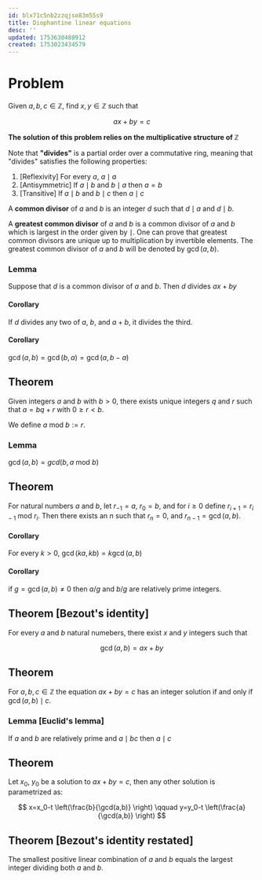 ```yaml
---
id: blx71c5nb2zzqjso83m55s9
title: Diophantine linear equations
desc: ''
updated: 1753630480912
created: 1753023434579
---
```


# Problem
Given $a,b,c \in \mathbb{Z}$, find $x, y \in \mathbb{Z}$ such that

$$
ax+by=c
$$

**The solution of this problem relies on the multiplicative structure of $\mathbb{Z}$**


Note that **"divides"** is a partial order over a commutative ring, meaning that "divides" satisfies the following properties:

1. [Reflexivity] For every $a$, $a \mid a$
2. [Antisymmetric] If $a \mid b$ and $b \mid a$ then $a=b$
3. [Transitive] If $a \mid b$ and $b \mid c$ then $a \mid c$


A **common divisor** of $a$ and $b$ is an integer $d$ such that $d \mid a$ and $d \mid b$. 

A **greatest common divisor** of $a$ and $b$ is a common divisor of $a$ and $b$ which is largest in the order given by $\mid$. One can prove that greatest common divisors are unique up to multiplication by invertible elements. The greatest common divisor of $a$ and $b$ will be denoted by $\gcd(a, b)$. 


### Lemma 

Suppose that $d$ is a common divisor of $a$ and $b$. Then $d$ divides $a x + b y$

#### Corollary

If $d$ divides any two of $a$, $b$, and $a+b$, it divides the third.

#### Corollary

$\gcd(a,b) = \gcd(b,a) = \gcd(a, b-a)$


## Theorem

Given integers $a$ and $b$ with $b>0$, there exists unique integers $q$ and $r$ such that $a=bq+r$ with $0 \geq r < b$.

We define $a \text{ mod } b := r$.

### Lemma

$\gcd(a,b)=gcd(b, a\text{ mod }b)$

## Theorem

For natural numbers $a$ and $b$, let $r_{-1}=a$, $r_0=b$, and for $i \geq 0$ define $r_{i+1}= r_{i-1} \text{ mod } r_i$. Then there exists an $n$ such that $r_n=0$, and $r_{n-1}=\gcd(a,b)$.

#### Corollary

For every $k>0$, $\gcd(ka, kb)= k \gcd(a,b)$

#### Corollary

if $g = \gcd(a, b) \neq 0$ then $a/g$ and $b/g$ are relatively prime integers.

## Theorem [Bezout's identity]

For every $a$ and $b$ natural numebers, there exist $x$ and $y$ integers such that 

$$
\gcd(a,b) = ax+by
$$

## Theorem

For $a, b, c \in \mathbb{Z}$ the equation $ax + by = c$ has an integer solution if and only if $\gcd(a,b) \mid c$.


### Lemma [Euclid's lemma]
If $a$ and $b$ are relatively prime and $a \mid bc$ then $a \mid c$


## Theorem

Let $x_0$, $y_0$ be a solution to $ax+by=c$, then any other solution is parametrized as:

$$
x=x_0-t \left(\frac{b}{\gcd(a,b)} \right) \qquad
y=y_0-t \left(\frac{a}{\gcd(a,b)} \right)
$$

## Theorem [Bezout's identity restated]

The smallest positive linear combination of $a$ and $b$ equals the largest integer dividing both $a$ and $b$.
